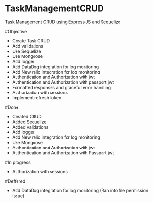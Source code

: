 # TaskManagementCRUD

Task Management CRUD using Express JS and Sequelize

#Objective

- Create Task CRUD
- Add validations
- Use Sequelize
- Use Mongoose
- Add logger
- Add DataDog integration for log monitoring
- Add New relic integration for log monitoring
- Authentication and Authorization with jwt
- Authentication and Authorization with passport jwt
- Formatted responses and graceful error handling
- Authorization with sessions
- Implement refresh token

#Done

- Created CRUD
- Added Sequelize
- Added validations
- Add logger
- Add New relic integration for log monitoring
- Use Mongoose
- Authentication and Authorization with jwt
- Authentication and Authorization with Passport jwt

#In progress

- Authorization with sessions

#Deffered

- Add DataDog integration for log monitoring (Ran into file permission issue)
